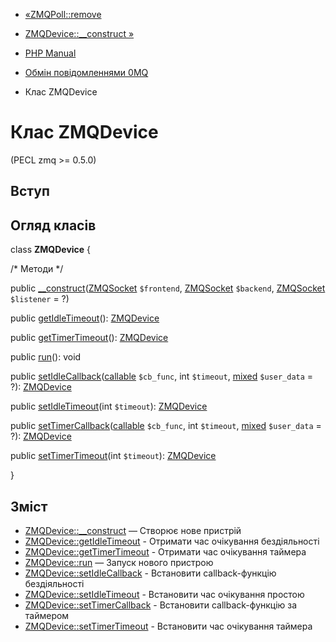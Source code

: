 - [«ZMQPoll::remove](zmqpoll.remove.md)
- [ZMQDevice::\_\_construct »](zmqdevice.construct.md)

- [PHP Manual](index.md)
- [Обмін повідомленнями 0MQ](book.zmq.md)
- Клас ZMQDevice

# Клас ZMQDevice

(PECL zmq \>= 0.5.0)

## Вступ

## Огляд класів

class **ZMQDevice** {

/\* Методи \*/

public
[\_\_construct](zmqdevice.construct.md)([ZMQSocket](class.zmqsocket.md)
`$frontend`, [ZMQSocket](class.zmqsocket.md) `$backend`,
[ZMQSocket](class.zmqsocket.md) `$listener` = ?)

public [getIdleTimeout](zmqdevice.getidletimeout.md)():
[ZMQDevice](class.zmqdevice.md)

public [getTimerTimeout](zmqdevice.gettimertimeout.md)():
[ZMQDevice](class.zmqdevice.md)

public [run](zmqdevice.run.md)(): void

public
[setIdleCallback](zmqdevice.setidlecallback.md)([callable](language.types.callable.md)
`$cb_func`, int `$timeout`,
[mixed](language.types.declarations.md#language.types.declarations.mixed)
`$user_data` = ?): [ZMQDevice](class.zmqdevice.md)

public [setIdleTimeout](zmqdevice.setidletimeout.md)(int `$timeout`):
[ZMQDevice](class.zmqdevice.md)

public
[setTimerCallback](zmqdevice.settimercallback.md)([callable](language.types.callable.md)
`$cb_func`, int `$timeout`,
[mixed](language.types.declarations.md#language.types.declarations.mixed)
`$user_data` = ?): [ZMQDevice](class.zmqdevice.md)

public [setTimerTimeout](zmqdevice.settimertimeout.md)(int
`$timeout`): [ZMQDevice](class.zmqdevice.md)

}

## Зміст

- [ZMQDevice::\_\_construct](zmqdevice.construct.md) — Створює нове
пристрій
- [ZMQDevice::getIdleTimeout](zmqdevice.getidletimeout.md) -
Отримати час очікування бездіяльності
- [ZMQDevice::getTimerTimeout](zmqdevice.gettimertimeout.md) -
Отримати час очікування таймера
- [ZMQDevice::run](zmqdevice.run.md) — Запуск нового пристрою
- [ZMQDevice::setIdleCallback](zmqdevice.setidlecallback.md) -
Встановити callback-функцію бездіяльності
- [ZMQDevice::setIdleTimeout](zmqdevice.setidletimeout.md) -
Встановити час очікування простою
- [ZMQDevice::setTimerCallback](zmqdevice.settimercallback.md) -
Встановити callback-функцію за таймером
- [ZMQDevice::setTimerTimeout](zmqdevice.settimertimeout.md) -
Встановити час очікування таймера
